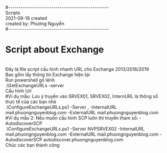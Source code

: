 #-------------------------------------------------</br>
 Scripts</br>
 2021-09-18 created</br>
 created by: Phương Nguyễn</br>
#-------------------------------------------------</br>
<h1>Script about Exchange</h1> </br>
Đây là file script cấu hình nhanh URL cho Exchange 2013/2016/2019</br>
Bao gồm lấy thông tin Exchange hiện tại </br>
Run powershell gỏ lệnh </br>
.\GetExchangeURLs -server <SRVEX></br>
Cấu hình Url </br>
#Ví dụ mẫu: Lưu ý truyền vào SRVEX01, SRVEX02, InternURL là thông số thực tế của các bạn nhé</br>
.\ConfigureExchangeURLs.ps1 -Server <ServerEx01>, <SRVEX02> -InternalURL mail.phuongnguyenblog.com -ExternalURL mail.phuongnguyenblog.com</br>
#Ví dụ mẫu 2: Nếu muốn cấu hình SCP luôn thì truyền tham số: -AutodiscoverSCP</br>
.\ConfigureExchangeURLs.ps1 -Server NVPSRVEX02 -InternalURL mail.phuongnguyenblog.com -ExternalURL mail.phuongnguyenblog.com -AutodiscoverSCP autodiscover.phuongnguyenblog.com</br>
Chúc các bạn thành công</br>
